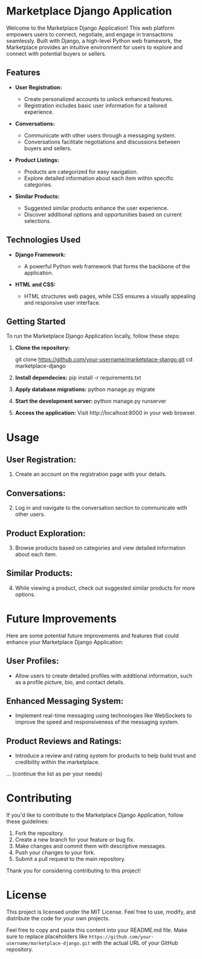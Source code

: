 # Marketplace Django Application

Welcome to the Marketplace Django Application! This web platform empowers users to connect, negotiate, and engage in transactions seamlessly. Built with Django, a high-level Python web framework, the Marketplace provides an intuitive environment for users to explore and connect with potential buyers or sellers.

## Features

- **User Registration:**
  - Create personalized accounts to unlock enhanced features.
  - Registration includes basic user information for a tailored experience.

- **Conversations:**
  - Communicate with other users through a messaging system.
  - Conversations facilitate negotiations and discussions between buyers and sellers.

- **Product Listings:**
  - Products are categorized for easy navigation.
  - Explore detailed information about each item within specific categories.

- **Similar Products:**
  - Suggested similar products enhance the user experience.
  - Discover additional options and opportunities based on current selections.

## Technologies Used

- **Django Framework:**
  - A powerful Python web framework that forms the backbone of the application.

- **HTML and CSS:**
  - HTML structures web pages, while CSS ensures a visually appealing and responsive user interface.

## Getting Started

To run the Marketplace Django Application locally, follow these steps:

1. **Clone the repository:**

   git clone https://github.com/your-username/marketplace-django.git
   cd marketplace-django

2. **Install dependecies:**
    pip install -r requirements.txt

3. **Apply database migrations:**
    python manage.py migrate

4. **Start the development server:**
    python manage.py runserver

5. **Access the application:**
    Visit http://localhost:8000 in your web browser.

# Usage

## User Registration:

1. Create an account on the registration page with your details.

## Conversations:

2. Log in and navigate to the conversation section to communicate with other users.

## Product Exploration:

3. Browse products based on categories and view detailed information about each item.

## Similar Products:

4. While viewing a product, check out suggested similar products for more options.

# Future Improvements

Here are some potential future improvements and features that could enhance your Marketplace Django Application:

## User Profiles:

- Allow users to create detailed profiles with additional information, such as a profile picture, bio, and contact details.

## Enhanced Messaging System:

- Implement real-time messaging using technologies like WebSockets to improve the speed and responsiveness of the messaging system.

## Product Reviews and Ratings:

- Introduce a review and rating system for products to help build trust and credibility within the marketplace.

... (continue the list as per your needs)

# Contributing

If you'd like to contribute to the Marketplace Django Application, follow these guidelines:

1. Fork the repository.
2. Create a new branch for your feature or bug fix.
3. Make changes and commit them with descriptive messages.
4. Push your changes to your fork.
5. Submit a pull request to the main repository.

Thank you for considering contributing to this project!

# License

This project is licensed under the MIT License. Feel free to use, modify, and distribute the code for your own projects.


Feel free to copy and paste this content into your README.md file. Make sure to replace placeholders like `https://github.com/your-username/marketplace-django.git` with the actual URL of your GitHub repository.
